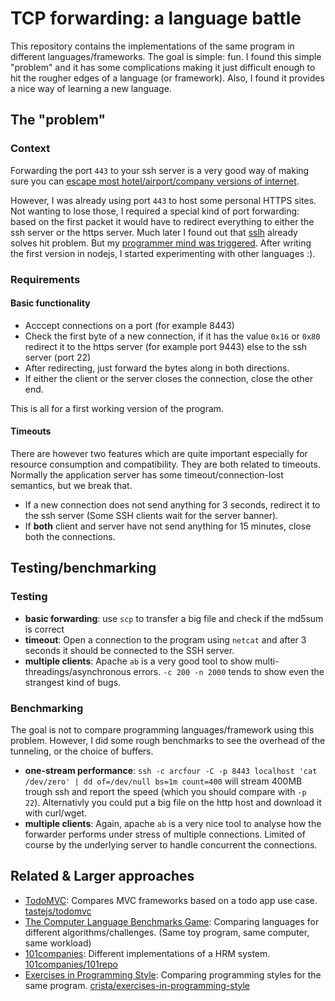 # TCP forwarding: a language battle

This repository contains the implementations of the same program in different languages/frameworks. The goal is simple: fun. I found this simple "problem" and it has some complications making it just difficult enough to hit the rougher edges of a language (or framework). Also, I found it provides a nice way of learning a new language.

## The "problem"
### Context
Forwarding the port `443` to your ssh server is a very good way of making sure you can [escape most hotel/airport/company versions of internet](http://www.reddit.com/r/linux/comments/1aok5j/does_everyone_use_ssh_over_port_443_to_bypass/).

However, I was already using port `443` to host some personal HTTPS sites.
Not wanting to lose those, I required a special kind of port forwarding: based on the first packet it would have to redirect everything to either the ssh server or the https server. Much later I found out that [sslh](http://www.rutschle.net/tech/sslh.shtml) already solves hit problem. But my [programmer mind was triggered](http://xkcd.com/1319/). After writing the first version in nodejs, I started experimenting with other languages :).

### Requirements
#### Basic functionality

- Acccept connections on a port (for example 8443)
- Check the first byte of a new connection, if it has the value `0x16` or `0x80` redirect it to the https server (for example port 9443) else to the ssh server (port 22)
- After redirecting, just forward the bytes along in both directions.
- If either the client or the server closes the connection, close the other end.

This is all for a first working version of the program.

#### Timeouts
There are however two features which are quite important especially for resource consumption and compatibility. They are both related to timeouts. Normally the application server has some timeout/connection-lost semantics, but we break that.

- If a new connection does not send anything for 3 seconds, redirect it to the ssh server (Some SSH clients wait for the server banner).
- If __both__ client and server have not send anything for 15 minutes, close both the connections.

## Testing/benchmarking
### Testing
- __basic forwarding__: use `scp` to transfer a big file and check if the md5sum is correct
- __timeout__: Open a connection to the program using `netcat` and after 3 seconds it should be connected to the SSH server.
- __multiple clients__: Apache `ab` is a very good tool to show multi-threadings/asynchronous errors. `-c 200 -n 2000` tends to show even the strangest kind of bugs.

### Benchmarking
The goal is not to compare programming languages/framework using this problem. However, I did some rough benchmarks to see the overhead of the tunneling, or the choice of buffers.

- __one-stream performance__: `ssh -c arcfour -C -p 8443 localhost 'cat /dev/zero' | dd of=/dev/null bs=1m count=400` will stream 400MB trough ssh and report the speed (which you should compare with `-p 22`). Alternativly you could put a big file on the http host and download it with curl/wget.
- __multiple clients__: Again, apache `ab` is a very nice tool to analyse how the forwarder performs under stress of multiple connections. Limited of course by the underlying server to handle concurrent the connections.

## Related & Larger approaches
- [TodoMVC](http://todomvc.com/): Compares MVC frameworks based on a todo app use case. [tastejs/todomvc](https://github.com/tastejs/todomvc)
- [The Computer Language Benchmarks Game](http://benchmarksgame.alioth.debian.org/): Comparing languages for different algorithms/challenges. (Same toy program, same computer, same workload)
- [101companies](http://101companies.org/): Different implementations of a HRM system. [101companies/101repo](https://github.com/101companies/101repo)
- [Exercises in Programming Style](http://www.amazon.co.uk/Exercises-Programming-Style-Cristina-Videira/dp/1482227371%3FSubscriptionId%3DAKIAILSHYYTFIVPWUY6Q%26tag%3Dduc08-21%26linkCode%3Dxm2%26camp%3D2025%26creative%3D165953%26creativeASIN%3D1482227371):  Comparing programming styles for the same program. [crista/exercises-in-programming-style](https://github.com/crista/exercises-in-programming-style)

